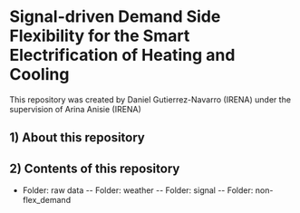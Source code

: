 # Signal-driven Demand Side Flexibility for the Smart Electrification of Heating and Cooling
This repository was created by Daniel Gutierrez-Navarro (IRENA) under the supervision of Arina Anisie (IRENA)

## 1) About this repository

## 2) Contents of this repository
- Folder: raw data
-- Folder: weather
-- Folder: signal
-- Folder: non-flex_demand
